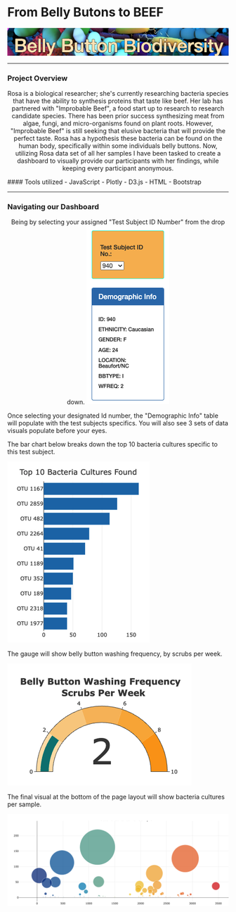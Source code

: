 # From Belly Butons to BEEF
<p align="center">
  <img src="https://github.com/KEGANCP/Belly-Buttons/blob/main/images/Header.png" alt="HEADER"/>
</p>

----
### Project Overview
<p align="center">
Rosa is a biological researcher; she's currently researching bacteria species that have the ability to synthesis proteins that taste like beef. Her lab has partnered with "Improbable Beef", a food start up to research to research candidate species. There has been prior success synthesizing meat from algae, fungi, and micro-organisms found on plant roots. However, "Improbable Beef" is still seeking that elusive bacteria that will provide the perfect taste. Rosa has a hypothesis these bacteria can be found on the human body, specifically within some individuals belly buttons. Now, utilizing Rosa data set of all her samples I have been tasked to create a dashboard to visually provide our participants with her findings, while keeping every participant anonymous.
</p>
#### Tools utilized
- JavaScript
- Plotly
- D3.js
- HTML
- Bootstrap

----
### Navigating our Dashboard
<p align="center">
 Being by selecting your assigned "Test Subject ID Number" from the drop down. 
  
  
  
  <img src="https://github.com/KEGANCP/Belly-Buttons/blob/main/images/dashboard_dropdown.png" alt="DROPDOWN"/> 
  
  Once selecting your designated Id number, the "Demographic Info" table will populate with the test subjects specifics. You will also see 3 sets of data visuals populate before your eyes.
  
  
  The bar chart below breaks down the top 10 bacteria cultures specific to this test subject.
  
  <img src="https://github.com/KEGANCP/Belly-Buttons/blob/main/images/BAR.png" alt="BAR"/>   
  
  The gauge will show belly button washing frequency, by scrubs per week.
  
  <img src="https://github.com/KEGANCP/Belly-Buttons/blob/main/images/GAUGE.png" alt="GAUGE"/>  
  
  The final visual at the bottom of the page layout will show bacteria cultures per sample.
  
  <img src="https://github.com/KEGANCP/Belly-Buttons/blob/main/images/BUBBLE.png" alt="BUBBLE"/> 
  
  
</p>
